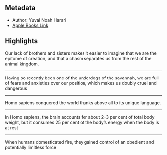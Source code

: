 ## Metadata
- Author: Yuval Noah Harari
- [Apple Books Link](ibooks://assetid/E00F1E187CE35F700419AE8312F79913)

## Highlights
Our lack of brothers and sisters makes it easier to imagine that we are the epitome of creation, and that a chasm separates us from the rest of the animal kingdom.

---
Having so recently been one of the underdogs of the savannah, we are full of fears and anxieties over our position, which makes us doubly cruel and dangerous

---
Homo sapiens conquered the world thanks above all to its unique language.

---
In Homo sapiens, the brain accounts for about 2–3 per cent of total body weight, but it consumes 25 per cent of the body’s energy when the body is at rest

---
When humans domesticated fire, they gained control of an obedient and potentially limitless force